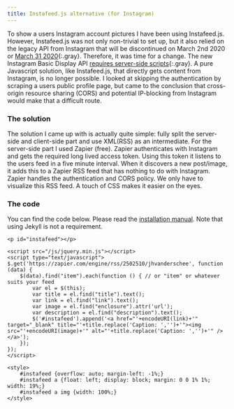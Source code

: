 ```yaml
---
title: Instafeed.js alternative (for Instagram)
---
```


To show a users Instagram account pictures I have been using Instafeed.js. However, Instafeed.js was not only non-trivial to set up, but it also relied on the legacy API from Instagram that will be discontinued on March 2nd 2020 or [March 31 2020](https://developers.facebook.com/blog/post/2020/01/14/instagram-basic-display-api-long-lived-access-tokens-available/){:.gray}. Therefore, it was time for a change. The new Instagram Basic Display API [requires server-side scripts](https://github.com/stevenschobert/instafeed.js/issues/635#issuecomment-576473432){:.gray}. A pure Javascript solution, like Instafeed.js, that directly gets content from Instagram, is no longer possible. I looked at skipping the authentication by scraping a users public profile page, but came to the conclusion that cross-origin resource sharing (CORS) and potential IP-blocking from Instagram would make that a difficult route.

### The solution

The solution I came up with is actually quite simple: fully split the server-side and client-side part and use XML(RSS) as an intermediate. For the server-side part I used Zapier (free). Zapier authenticates with Instagram and gets the required long lived access token. Using this token it listens to the users feed in a five minute interval. When it discovers a new post/image, it adds this to a Zapier RSS feed that has nothing to do with Instagram. Zapier handles the authentication and CORS policy. We only have to visualize this RSS feed. A touch of CSS makes it easier on the eyes.

### The code

You can find the code below. Please read the [installation manual](https://jekyllcodex.org/without-plugin/instagram/). Note that using Jekyll is not a requirement.

```
<p id="instafeed"></p>

<script src="/js/jquery.min.js"></script>
<script type="text/javascript">
$.get('https://zapier.com/engine/rss/2502510/jhvanderschee', function (data) {
    $(data).find("item").each(function () { // or "item" or whatever suits your feed
        var el = $(this);
        var title = el.find("title").text();
        var link = el.find("link").text();
        var image = el.find("enclosure").attr('url');
        var description = el.find("description").text();
        $('#instafeed').append('<a href="'+encodeURI(link)+'" target="_blank" title="'+title.replace('Caption: ','')+'"><img src="'+encodeURI(image)+'" alt="'+title.replace('Caption: ','')+'" /></a>');
    });
});
</script>

<style>
    #instafeed {overflow: auto; margin-left: -1%;}
    #instafeed a {float: left; display: block; margin: 0 0 1% 1%; width: 19%;}
    #instafeed a img {width: 100%;}
</style>
```